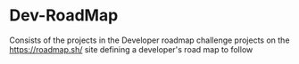# Dev-RoadMap
Consists of the projects in the Developer roadmap challenge projects on the https://roadmap.sh/ site defining a developer's road map to follow
